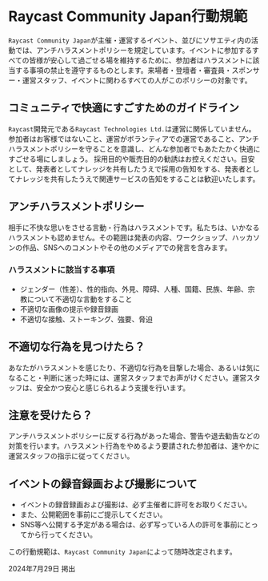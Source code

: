 # Raycast Community Japan行動規範
`Raycast Community Japan`が主催・運営するイベント、並びにソサエティ内の活動では、アンチハラスメントポリシーを規定しています。イベントに参加するすべての皆様が安心して過ごせる場を維持するために、参加者はハラスメントに該当する事項の禁止を遵守するものとします。来場者・登壇者・審査員・スポンサー・運営スタッフ、イベントに関わるすべての人がこのポリシーの対象です。

## コミュニティで快適にすごすためのガイドライン
`Raycast`開発元である`Raycast Technologies Ltd.`は運営に関係していません。
参加者はお客様ではないこと、運営がボランティアでの運営であること、アンチハラスメントポリシーを守ることを意識し、どんな参加者でもあたたかく快適にすごせる場にしましょう。
採用目的や販売目的の勧誘はお控えください。目安として、発表者としてナレッジを共有したうえで採用の告知をする、発表者としてナレッジを共有したうえで関連サービスの告知をすることは歓迎いたします。

## アンチハラスメントポリシー
相手に不快な思いをさせる言動・行為はハラスメントです。私たちは、いかなるハラスメントも認めません。その範囲は発表の内容、ワークショップ、ハッカソンの作品、SNSへのコメントやその他のメディアでの発言を含みます。

### ハラスメントに該当する事項
- ジェンダー（性差）、性的指向、外見、障碍、人種、国籍、民族、年齢、宗教について不適切な言動をすること
- 不適切な画像の提示や録音録画
- 不適切な接触、ストーキング、強要、脅迫

## 不適切な行為を見つけたら？
あなたがハラスメントを感じたり、不適切な行為を目撃した場合、あるいは気になること・判断に迷った時には、運営スタッフまでお声がけください。運営スタッフは、安全かつ安心と感じられるよう支援を行います。

## 注意を受けたら？
アンチハラスメントポリシーに反する行為があった場合、警告や退去勧告などの対策を行います。ハラスメント行為をやめるよう要請された参加者は、速やかに運営スタッフの指示に従ってください。

## イベントの録音録画および撮影について

- イベントの録音録画および撮影は、必ず主催者に許可をお取りください。
- また、公開範囲を事前にご提示してください。
- SNS等へ公開する予定がある場合は、必ず写っている人の許可を事前にとってから行ってください。

この行動規範は、`Raycast Community Japan`によって随時改定されます。

2024年7月29日  掲出